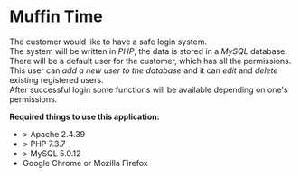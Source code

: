 # Muffin Time

The customer would like to have a safe login system.  
The system will be written in *PHP*, the data is stored in a *MySQL* database.  
There will be a default user for the customer, which has all the permissions.  
This user can *add a new user to the database* and it can *edit* and *delete* existing registered users.  
After successful login some functions will be available depending on one's permissions.  

**Required things to use this application:**  
* &gt; Apache 2.4.39
* &gt; PHP 7.3.7
* &gt; MySQL 5.0.12
* Google Chrome or Mozilla Firefox  

